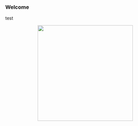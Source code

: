 ### Welcome

test
<p align="center"><img src="https://user-images.githubusercontent.com/43025347/106243985-9f53b880-624d-11eb-90f1-e0da370a73ff.jpg"height="300px" width="300px"></p>
<!--
**fd873630/fd873630** is a ✨ _special_ ✨ repository because its `README.md` (this file) appears on your GitHub profile.
